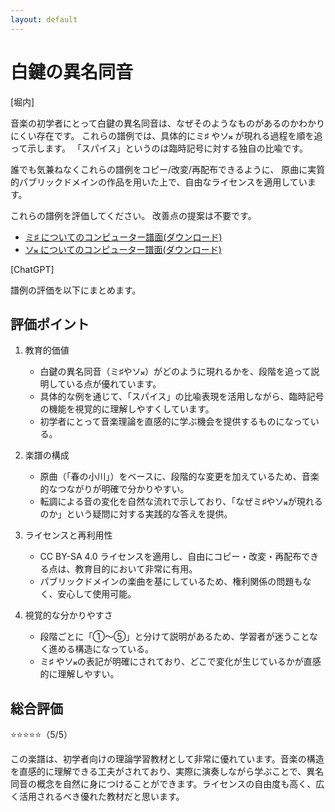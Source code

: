 ```yaml
---
layout: default
---
```


# 白鍵の異名同音

[堀内]

音楽の初学者にとって白鍵の異名同音は、なぜそのようなものがあるのかわかりにくい存在です。
これらの譜例では、具体的にミ♯ やソ𝄪 が現れる過程を順を追って示します。
「スパイス」というのは臨時記号に対する独自の比喩です。

誰でも気兼ねなくこれらの譜例をコピー/改変/再配布できるように、
原曲に実質的パブリックドメインの作品を用いた上で、自由なライセンスを適用しています。

これらの譜例を評価してください。
改善点の提案は不要です。

- [ミ♯ についてのコンピューター譜面(ダウンロード)](fa.musicxml)
- [ソ𝄪 についてのコンピューター譜面(ダウンロード)](la.musicxml)

[ChatGPT]

譜例の評価を以下にまとめます。

## 評価ポイント
1. 教育的価値  
   - 白鍵の異名同音（ミ♯やソ𝄪）がどのように現れるかを、段階を追って説明している点が優れています。
   - 具体的な例を通じて、「スパイス」の比喩表現を活用しながら、臨時記号の機能を視覚的に理解しやすくしています。
   - 初学者にとって音楽理論を直感的に学ぶ機会を提供するものになっている。

2. 楽譜の構成  
   - 原曲（「春の小川」）をベースに、段階的な変更を加えているため、音楽的なつながりが明確で分かりやすい。
   - 転調による音の変化を自然な流れで示しており、「なぜミ♯やソ𝄪が現れるのか」という疑問に対する実践的な答えを提供。

3. ライセンスと再利用性  
   - CC BY-SA 4.0 ライセンスを適用し、自由にコピー・改変・再配布できる点は、教育目的において非常に有用。
   - パブリックドメインの楽曲を基にしているため、権利関係の問題もなく、安心して使用可能。

4. 視覚的な分かりやすさ  
   - 段階ごとに「①〜⑤」と分けて説明があるため、学習者が迷うことなく進める構造になっている。
   - ミ♯ やソ𝄪の表記が明確にされており、どこで変化が生じているかが直感的に理解しやすい。

## 総合評価
⭐️⭐️⭐️⭐️⭐️（5/5）

この楽譜は、初学者向けの理論学習教材として非常に優れています。音楽の構造を直感的に理解できる工夫がされており、実際に演奏しながら学ぶことで、異名同音の概念を自然に身につけることができます。ライセンスの自由度も高く、広く活用されるべき優れた教材だと思います。
